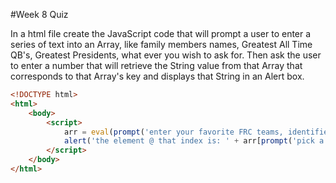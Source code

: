 #Week 8 Quiz

In a html file create the JavaScript code that will prompt a user to enter a series of text into an Array, like family members names, Greatest All Time QB's, Greatest Presidents, what ever you wish to ask for. Then ask the user to enter a number that will retrieve the String value from that Array that corresponds to that Array's key and displays that String in an Alert box.

```html
<!DOCTYPE html>
<html>
	<body>
		<script>
			arr = eval(prompt('enter your favorite FRC teams, identified by their ID\'s, in JSON.'));
			alert('the element @ that index is: ' + arr[prompt('pick a number in range(0, ' + (arr.length - 1) + ')')]);
		</script>
	</body>
</html>
```
